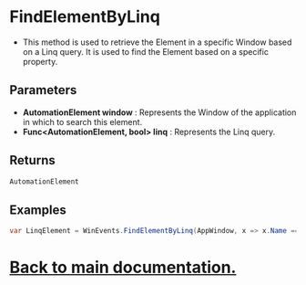 # FindElementByLinq

* This method is used to retrieve the Element in a specific Window based on a Linq query. It is used to find the Element based on a specific property.

## Parameters

* **AutomationElement window** : Represents the Window of the application in which to search this element.
* **Func<AutomationElement, bool> linq** : Represents the Linq query.

## Returns

```csharp
AutomationElement
```

## Examples

```csharp
var LinqElement = WinEvents.FindElementByLinq(AppWindow, x => x.Name == "Address bar");
```

# [Back to main documentation.](https://github.com/ALaurian/Flanium/blob/main/Documentation/LibraryDB.md)
